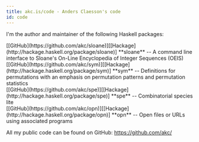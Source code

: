```yaml
---
title: akc.is/code - Anders Claesson's code
id: code
---
```


I'm the author and maintainer of the following Haskell packages:

<div class="item">
  [[GitHub](https://github.com/akc/sloane)][[Hackage](http://hackage.haskell.org/package/sloane)]  
  **sloane** -- A command line interface to Sloane's On-Line
  Encyclopedia of Integer Sequences (OEIS)
</div>
<div class="item">
  [[GitHub](https://github.com/akc/sym)][[Hackage](http://hackage.haskell.org/package/sym)]  
  **sym** -- Definitions for permutations with an emphasis on permutation
  patterns and permutation statistics
</div>
<div class="item">
  [[GitHub](https://github.com/akc/spe)][[Hackage](http://hackage.haskell.org/package/spe)]  
  **spe** -- Combinatorial species lite
</div>
<div class="item">
  [[GitHub](https://github.com/akc/opn)][[Hackage](http://hackage.haskell.org/package/opn)]  
  **opn** -- Open files or URLs using associated programs
</div>

All my public code can be found on GitHub: <https://github.com/akc/>
